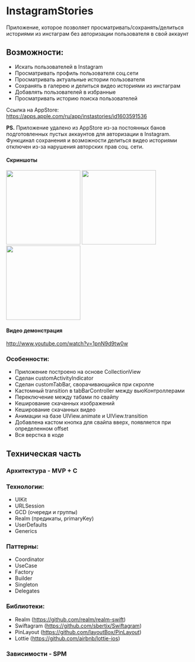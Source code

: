 # InstagramStories

Приложение, которое позволяет просматривать/сохранять/делиться историями из инстаграм 
без авторизации пользователя в свой аккаунт

## Возможности:
- Искать пользователей в Instagram
- Просматривать профиль пользователя соц.сети
- Просматривать актуальные истории пользователя
- Сохранять в галерею и делиться видео историями из инстаграм
- Добавлять пользователей в избранные
- Просматривать историю поиска пользователей

Ссылка на AppStore: https://apps.apple.com/ru/app/instastories/id1603591536

**PS.** Приложение удалено из AppStore из-за постоянных банов подготовленных пустых аккаунтов для авторизации в Instagram.
Функцинал сохранения и возможности делиться видео историями отключен из-за нарушения авторских прав соц. сети.

#### Скриншоты
<img src="https://is3-ssl.mzstatic.com/image/thumb/PurpleSource126/v4/c3/10/2e/c3102e17-aa3c-7d39-3123-18578ef7d832/97f7abec-2a84-413f-abcc-8a6196fe7c72_Simulator_Screen_Shot_-_iPhone_13_Pro_Max_-_2022-01-06_at_16.15.42.png/1284x2778bb.png" width="200"> <img src="https://is5-ssl.mzstatic.com/image/thumb/PurpleSource116/v4/49/80/ed/4980ed6d-c2eb-ea95-e98b-fc7ff837c739/5d0dc62b-6fff-4714-b27c-2447adde1dfe_Simulator_Screen_Shot_-_iPhone_13_Pro_Max_-_2022-01-07_at_23.18.51.png/1284x2778bb.png" width="200">
<img src="https://is2-ssl.mzstatic.com/image/thumb/PurpleSource126/v4/97/ad/c7/97adc7fd-df0d-8fe7-152a-48b55ed12c09/bc0b25d5-9a3d-4433-9b1a-4c8da60ca2cd_Simulator_Screen_Shot_-_iPhone_13_Pro_Max_-_2022-01-07_at_23.21.46.png/1284x2778bb.png" width="200">

#### Видео демонстрация
http://www.youtube.com/watch?v=1pnN9d9tw0w

### Особенности:
- Приложение построено на основе CollectionView
- Сделан сustomActivityIndicator
- Сделан customTabBar, сворачивающийся при скролле
- Кастомный transition в tabBarController между вьюКонтроллерами
- Переключение между табами по свайпу
- Кеширование скачанных изображений
- Кеширование скачанных видео
- Анимации на базе UIView.animate и UIView.transition
- Добавлена кастом кнопка для свайпа вверх, появляется при определенном offset
- Вся верстка в коде

## Техническая часть
### Архитектура - MVP + C

### Технологии:
- UIKit
- URLSession
- GCD (очереди и группы)
- Realm (предикаты, primaryKey)
- UserDefaults
- Generics

### Паттерны:
- Coordinator
- UseCase
- Factory
- Builder
- Singleton
- Delegates

### Библиотеки:
- Realm (https://github.com/realm/realm-swift)
- Swiftagram (https://github.com/sbertix/Swiftagram)
- PinLayout (https://github.com/layoutBox/PinLayout)
- Lottie (https://github.com/airbnb/lottie-ios)

### Зависимости - SPM
